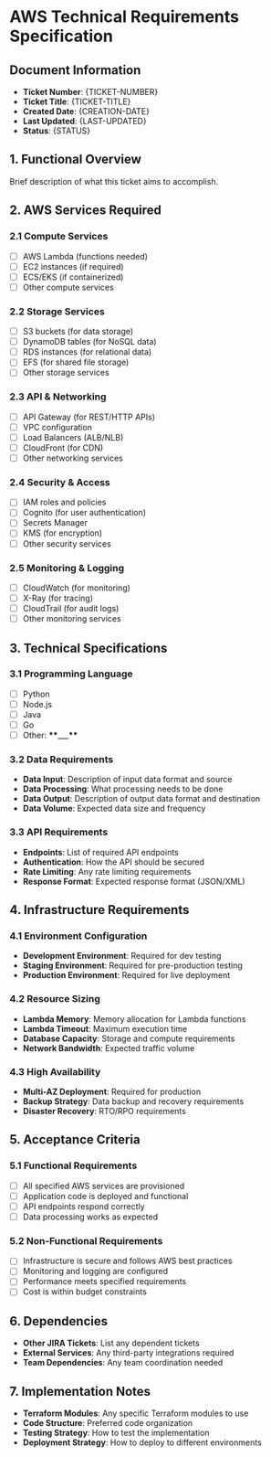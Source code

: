 # AWS Technical Requirements Specification

## Document Information

- **Ticket Number**: {TICKET-NUMBER}
- **Ticket Title**: {TICKET-TITLE}
- **Created Date**: {CREATION-DATE}
- **Last Updated**: {LAST-UPDATED}
- **Status**: {STATUS}

## 1. Functional Overview

Brief description of what this ticket aims to accomplish.

## 2. AWS Services Required

### 2.1 Compute Services

- [ ] AWS Lambda (functions needed)
- [ ] EC2 instances (if required)
- [ ] ECS/EKS (if containerized)
- [ ] Other compute services

### 2.2 Storage Services

- [ ] S3 buckets (for data storage)
- [ ] DynamoDB tables (for NoSQL data)
- [ ] RDS instances (for relational data)
- [ ] EFS (for shared file storage)
- [ ] Other storage services

### 2.3 API & Networking

- [ ] API Gateway (for REST/HTTP APIs)
- [ ] VPC configuration
- [ ] Load Balancers (ALB/NLB)
- [ ] CloudFront (for CDN)
- [ ] Other networking services

### 2.4 Security & Access

- [ ] IAM roles and policies
- [ ] Cognito (for user authentication)
- [ ] Secrets Manager
- [ ] KMS (for encryption)
- [ ] Other security services

### 2.5 Monitoring & Logging

- [ ] CloudWatch (for monitoring)
- [ ] X-Ray (for tracing)
- [ ] CloudTrail (for audit logs)
- [ ] Other monitoring services

## 3. Technical Specifications

### 3.1 Programming Language

- [ ] Python
- [ ] Node.js
- [ ] Java
- [ ] Go
- [ ] Other: **\*\***\_\_\_**\*\***

### 3.2 Data Requirements

- **Data Input**: Description of input data format and source
- **Data Processing**: What processing needs to be done
- **Data Output**: Description of output data format and destination
- **Data Volume**: Expected data size and frequency

### 3.3 API Requirements

- **Endpoints**: List of required API endpoints
- **Authentication**: How the API should be secured
- **Rate Limiting**: Any rate limiting requirements
- **Response Format**: Expected response format (JSON/XML)

## 4. Infrastructure Requirements

### 4.1 Environment Configuration

- **Development Environment**: Required for dev testing
- **Staging Environment**: Required for pre-production testing
- **Production Environment**: Required for live deployment

### 4.2 Resource Sizing

- **Lambda Memory**: Memory allocation for Lambda functions
- **Lambda Timeout**: Maximum execution time
- **Database Capacity**: Storage and compute requirements
- **Network Bandwidth**: Expected traffic volume

### 4.3 High Availability

- **Multi-AZ Deployment**: Required for production
- **Backup Strategy**: Data backup and recovery requirements
- **Disaster Recovery**: RTO/RPO requirements

## 5. Acceptance Criteria

### 5.1 Functional Requirements

- [ ] All specified AWS services are provisioned
- [ ] Application code is deployed and functional
- [ ] API endpoints respond correctly
- [ ] Data processing works as expected

### 5.2 Non-Functional Requirements

- [ ] Infrastructure is secure and follows AWS best practices
- [ ] Monitoring and logging are configured
- [ ] Performance meets specified requirements
- [ ] Cost is within budget constraints

## 6. Dependencies

- **Other JIRA Tickets**: List any dependent tickets
- **External Services**: Any third-party integrations required
- **Team Dependencies**: Any team coordination needed

## 7. Implementation Notes

- **Terraform Modules**: Any specific Terraform modules to use
- **Code Structure**: Preferred code organization
- **Testing Strategy**: How to test the implementation
- **Deployment Strategy**: How to deploy to different environments
